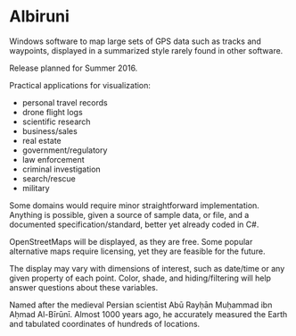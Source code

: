 # Albiruni

Windows software to map large sets of GPS data such as tracks and waypoints, displayed in a summarized style rarely found in other software.

Release planned for Summer 2016.

Practical applications for visualization:
- personal travel records
- drone flight logs
- scientific research
- business/sales
- real estate
- government/regulatory
- law enforcement
- criminal investigation
- search/rescue
- military

Some domains would require minor straightforward implementation.  Anything is possible, given a source of sample data, or file, and a documented specification/standard, better yet already coded in C#.

OpenStreetMaps will be displayed, as they are free.   Some popular alternative maps require licensing, yet they are feasible for the future. 

The display may vary with dimensions of interest, such as date/time or any given property of each point.  Color, shade, and hiding/filtering will help answer questions about these variables.

Named after the medieval Persian scientist Abū Rayḥān Muḥammad ibn Aḥmad Al-Bīrūnī.  Almost 1000 years ago, he accurately measured the Earth and tabulated coordinates of hundreds of locations.
